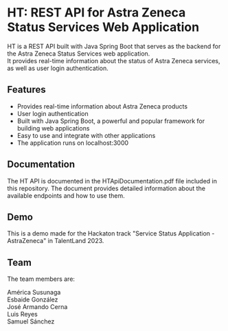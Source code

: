 # HT: REST API for Astra Zeneca Status Services Web Application
HT is a REST API built with Java Spring Boot that serves as the backend for the Astra Zeneca Status Services web application.  
It provides real-time information about the status of Astra Zeneca services, as well as user login authentication.

## Features
* Provides real-time information about Astra Zeneca products
* User login authentication
* Built with Java Spring Boot, a powerful and popular framework for building web applications
* Easy to use and integrate with other applications
* The application runs on localhost:3000

## Documentation
The HT API is documented in the HTApiDocumentation.pdf file included in this repository. The document provides detailed information about the available endpoints and how to use them.

## Demo
This is a demo made for the Hackaton track "Service Status Application - AstraZeneca" in TalentLand 2023.

## Team
The team members are:

América Susunaga  
Esbaide González  
José Armando Cerna  
Luis Reyes  
Samuel Sánchez
